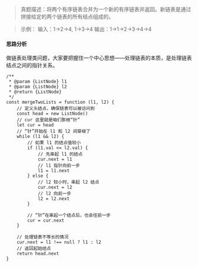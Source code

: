 > 真题描述：将两个有序链表合并为一个新的有序链表并返回。新链表是通过拼接给定的两个链表的所有结点组成的。

> 示例： 输入：1->2->4, 1->3->4 输出：1->1->2->3->4->4

#### 思路分析

做链表处理类问题，大家要把握住一个中心思想——处理链表的本质，是处理链表结点之间的指针关系。

```
/**
 * @param {ListNode} l1
 * @param {ListNode} l2
 * @return {ListNode}
 */
const mergeTwoLists = function (l1, l2) {
    // 定义头结点，确保链表可以被访问到
    const head = new ListNode()
    // cur 这里就是咱们那根“针”
    let cur = head
    // “针”开始在 l1 和 l2 间穿梭了
    while (l1 && l2) {
        // 如果 l1 的结点值较小
        if (l1.val <= l2.val) {
            // 先串起 l1 的结点
            cur.next = l1
            // l1 指针向前一步
            l1 = l1.next
        } else {
            // l2 较小时，串起 l2 结点
            cur.next = l2
            // l2 向前一步
            l2 = l2.next
        }

        // “针”在串起一个结点后，也会往前一步
        cur = cur.next
    }

    // 处理链表不等长的情况
    cur.next = l1 !== null ? l1 : l2
    // 返回起始结点
    return head.next
}
```
